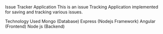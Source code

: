 Issue Tracker Application
This is an issue Tracking Application implemented for saving and tracking various issues.

Technology Used
Mongo (Database)
Express (Nodejs Framework)
Angular (Frontend)
Node js (Backend)